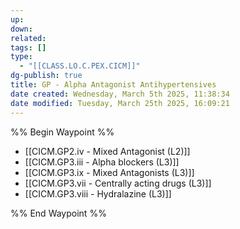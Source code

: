 ```yaml
---
up: 
down: 
related: 
tags: []
type:
  - "[[CLASS.LO.C.PEX.CICM]]"
dg-publish: true
title: GP - Alpha Antagonist Antihypertensives
date created: Wednesday, March 5th 2025, 11:38:34
date modified: Tuesday, March 25th 2025, 16:09:21
---
```


%% Begin Waypoint %%

- [[CICM.GP2.iv - Mixed Antagonist (L2)]]
- [[CICM.GP3.iii - Alpha blockers (L3)]]
- [[CICM.GP3.ix - Mixed Antagonists (L3)]]
- [[CICM.GP3.vii - Centrally acting drugs (L3)]]
- [[CICM.GP3.viii - Hydralazine (L3)]]

%% End Waypoint %%
